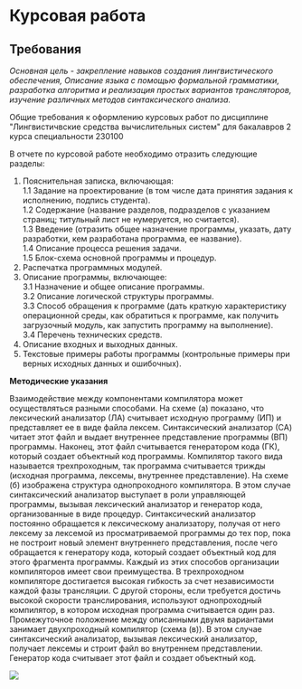 # Курсовая работа
## Требования

*Основная цель - закрепление навыков создания лингвистического обеспечения, Описание языка с помощью формальной грамматики, разработка алгоритма и реализация простых вариантов трансляторов, изучение различных методов синтаксического анализа.*

Общие требования к оформлению курсовых работ по дисциплине "Лингвистичвские средства вычислительных систем" для бакалавров 2 курса специальности 230100

В отчете по курсовой работе необходимо отразить следующие разделы:
1. Пояснительная записка, включающая:  
1.1 Задание на проектирование (в том числе дата принятия задания к исполнению, подпись студента).  
1.2 Содержание (название разделов, подразделов с указанием страниц; титульный лист не нумеруется, но считается).  
1.3 Введение (отразить общее назначение программы, указать, дату разработки, кем разработана программа, ее название).  
1.4 Описание процесса решения задачи.  
1.5 Блок-схема основной программы и процедур.  
2. Распечатка программных модулей.
3. Описание программы, включающее:  
3.1 Назначение и общее описание программы.      
3.2 0писание логической структуры программы.  
3.3 Способ обращения к программе (дать краткую характеристику операционной среды, как обратиться к программе, как получить загрузочный модуль, как запустить программу на выполнение).  
3.4 Перечень технических средств.
4. Описание входных и выходных данных.
5. Текстовые примеры работы программы (контрольные примеры при верных исходных данных и ошибочных).


**Методические указания**

Взаимодействие между компонентами компилятора может осуществляться разными способами. На схеме (а) показано, что лексический анализатор (ЛА) считывает исходную программу (ИП) и представляет ее в виде файла лексем. Синтаксический анализатор (СА) читает этот файл и выдает внутреннее представление программы (ВП) программы. Наконец, этот файл считывается генератором кода (ГК), который создает объектный код программы. Компилятор такого вида называется трехпроходным, так программа считывается трижды (исходная программа, лексемы, внутреннее представление).
На схеме (б) изображена структура однопроходного компилятора. В этом случае синтаксический анализатор выступает в роли управляющей программы, вызывая лексический анализатор и генератор кода, организованные в виде процедур. Синтаксический анализатор постоянно обращается к лексическому анализатору, получая от него лексему за лексемой из просматриваемой программы до тех пор, пока не построит новый элемент внутреннего представления, после чего обращается к генератору кода, который создает объектный код для этого фрагмента программы.
Каждый из этих способов организации компиляторов имеет свои преимущества. В трехпроходном компиляторе достигается высокая гибкость за счет независимости каждой фазы трансляции. С другой стороны, если требуется достичь высокой скорости транслирования, используют однопроходный компилятор, в котором исходная программа считывается один раз.
Промежуточное положение между описанными двумя вариантами занимает двухпроходный компилятор (схема (в)). В этом случае синтаксический анализатор, вызывая лексический анализатор, получает лексемы и строит файл во внутреннем представлении. Генератор кода считывает этот файл и создает объектный код.

![](https://raw.githubusercontent.com/s-lana-nev/CW_MT_files/refs/heads/main/КР1.PNG)
